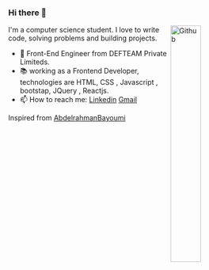 ### Hi there 👋

<img width="35%" align="right" alt="Github" src="https://user-images.githubusercontent.com/48678280/88862734-4903af80-d201-11ea-968b-9c939d88a37c.gif" />

 I'm a computer science student. I love to write code, solving problems and building projects.

- 🔭 Front-End Engineer  from  DEFTEAM Private Limiteds.
- 📚 working as a Frontend Developer, technologies are HTML, CSS , Javascript , bootstap, JQuery , Reactjs.  
- 📫 How to reach me: [Linkedin](https://www.linkedin.com/in/hari-krishna-gunnala-3b89b9224/) [Gmail](mailto:harigunnala01@gmail.com)

Inspired from [AbdelrahmanBayoumi](https://github.com/hazemessam)
